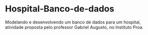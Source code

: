# Hospital-Banco-de-dados
Modelando e desenvolvendo um banco de dados para um hospital, atividade proposta pelo professor Gabriel Augusto, no Instituto Proa.
